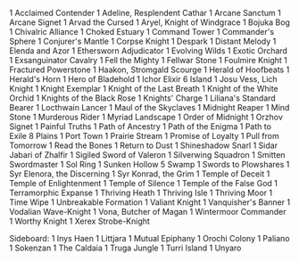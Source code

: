 1 Acclaimed Contender
1 Adeline, Resplendent Cathar
1 Arcane Sanctum
1 Arcane Signet
1 Arvad the Cursed
1 Aryel, Knight of Windgrace
1 Bojuka Bog
1 Chivalric Alliance
1 Choked Estuary
1 Command Tower
1 Commander's Sphere
1 Conjurer's Mantle
1 Corpse Knight
1 Despark
1 Distant Melody
1 Elenda and Azor
1 Ethersworn Adjudicator
1 Evolving Wilds
1 Exotic Orchard
1 Exsanguinator Cavalry
1 Fell the Mighty
1 Fellwar Stone
1 Foulmire Knight
1 Fractured Powerstone
1 Haakon, Stromgald Scourge
1 Herald of Hoofbeats
1 Herald's Horn
1 Hero of Bladehold
1 Ichor Elixir
6 Island
1 Josu Vess, Lich Knight
1 Knight Exemplar
1 Knight of the Last Breath
1 Knight of the White Orchid
1 Knights of the Black Rose
1 Knights' Charge
1 Liliana's Standard Bearer
1 Locthwain Lancer
1 Maul of the Skyclaves
1 Midnight Reaper
1 Mind Stone
1 Murderous Rider
1 Myriad Landscape
1 Order of Midnight
1 Orzhov Signet
1 Painful Truths
1 Path of Ancestry
1 Path of the Enigma
1 Path to Exile
8 Plains
1 Port Town
1 Prairie Stream
1 Promise of Loyalty
1 Pull from Tomorrow
1 Read the Bones
1 Return to Dust
1 Shineshadow Snarl
1 Sidar Jabari of Zhalfir
1 Sigiled Sword of Valeron
1 Silverwing Squadron
1 Smitten Swordmaster
1 Sol Ring
1 Sunken Hollow
5 Swamp
1 Swords to Plowshares
1 Syr Elenora, the Discerning
1 Syr Konrad, the Grim
1 Temple of Deceit
1 Temple of Enlightenment
1 Temple of Silence
1 Temple of the False God
1 Terramorphic Expanse
1 Thriving Heath
1 Thriving Isle
1 Thriving Moor
1 Time Wipe
1 Unbreakable Formation
1 Valiant Knight
1 Vanquisher's Banner
1 Vodalian Wave-Knight
1 Vona, Butcher of Magan
1 Wintermoor Commander
1 Worthy Knight
1 Xerex Strobe-Knight

Sideboard:
1 Inys Haen
1 Littjara
1 Mutual Epiphany
1 Orochi Colony
1 Paliano
1 Sokenzan
1 The Caldaia
1 Truga Jungle
1 Turri Island
1 Unyaro